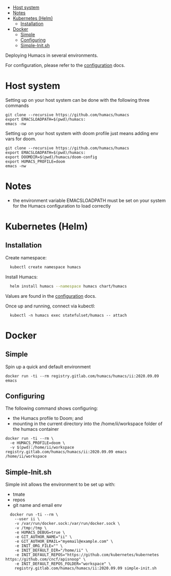 - [Host system](#orgb06d881)
- [Notes](#orgba1503d)
- [Kubernetes (Helm)](#orgd6fe92d)
  - [Installation](#orga76f064)
- [Docker](#org0b59ef7)
  - [Simple](#orgcaf2fb2)
  - [Configuring](#orgf3dd97a)
  - [Simple-Init.sh](#org74ae6ba)

Deploying Humacs in several environments.

For configuration, please refer to the [configuration](./CONFIGURATION.md) docs.


<a id="orgb06d881"></a>

# Host system

Setting up on your host system can be done with the following three commands

```shell
git clone --recursive https://github.com/humacs/humacs
export EMACSLOADPATH=$(pwd)/humacs:
emacs -nw
```

Setting up on your host system with doom profile just means adding env vars for doom.

```shell
git clone --recursive https://github.com/humacs/humacs
export EMACSLOADPATH=$(pwd)/humacs:
export DOOMDIR=$(pwd)/humacs/doom-config
export HUMACS_PROFILE=doom
emacs -nw
```


<a id="orgba1503d"></a>

# Notes

-   the environment variable EMACSLOADPATH must be set on your system for the Humacs configuration to load correctly


<a id="orgd6fe92d"></a>

# Kubernetes (Helm)


<a id="orga76f064"></a>

## Installation

Create namespace:

```sh
  kubectl create namespace humacs
```

Install Humacs:

```sh
  helm install humacs --namespace humacs chart/humacs
```

Values are found in the [configuration](./CONFIGURATION.md) docs.

Once up and running, connect via kubectl:

```shell
  kubectl -n humacs exec statefulset/humacs -- attach
```


<a id="org0b59ef7"></a>

# Docker


<a id="orgcaf2fb2"></a>

## Simple

Spin up a quick and default environment

```shell
docker run -ti --rm registry.gitlab.com/humacs/humacs/ii:2020.09.09 emacs
```


<a id="orgf3dd97a"></a>

## Configuring

The following command shows configuring:

-   the Humacs profile to Doom; and
-   mounting in the current directory into the /home/ii/workspace folder of the humacs container

```shell
docker run -ti --rm \
  -e HUMACS_PROFILE=doom \
  -v $(pwd):/home/ii/workspace registry.gitlab.com/humacs/humacs/ii:2020.09.09 emacs /home/ii/workspace
```


<a id="org74ae6ba"></a>

## Simple-Init.sh

Simple init allows the environment to be set up with:

-   tmate
-   repos
-   git name and email env

```shell
  docker run -ti --rm \
    --user ii \
    -v /var/run/docker.sock:/var/run/docker.sock \
    -v /tmp:/tmp \
    -e HUMACS_DEBUG=true \
    -e GIT_AUTHOR_NAME="ii" \
    -e GIT_AUTHOR_EMAIL="myemail@example.com" \
    -e INIT_ORG_FILE="" \
    -e INIT_DEFAULT_DIR="/home/ii" \
    -e INIT_DEFAULT_REPOS="https://github.com/kubernetes/kubernetes https://github.com/cncf/apisnoop" \
    -e INIT_DEFAULT_REPOS_FOLDER="workspace" \
    registry.gitlab.com/humacs/humacs/ii:2020.09.09 simple-init.sh
```

